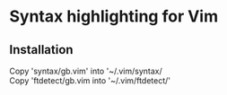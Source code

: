 # Syntax highlighting for Vim

## Installation

Copy 'syntax/gb.vim' into '\~/.vim/syntax/  
Copy 'ftdetect/gb.vim into '\~/.vim/ftdetect/'
